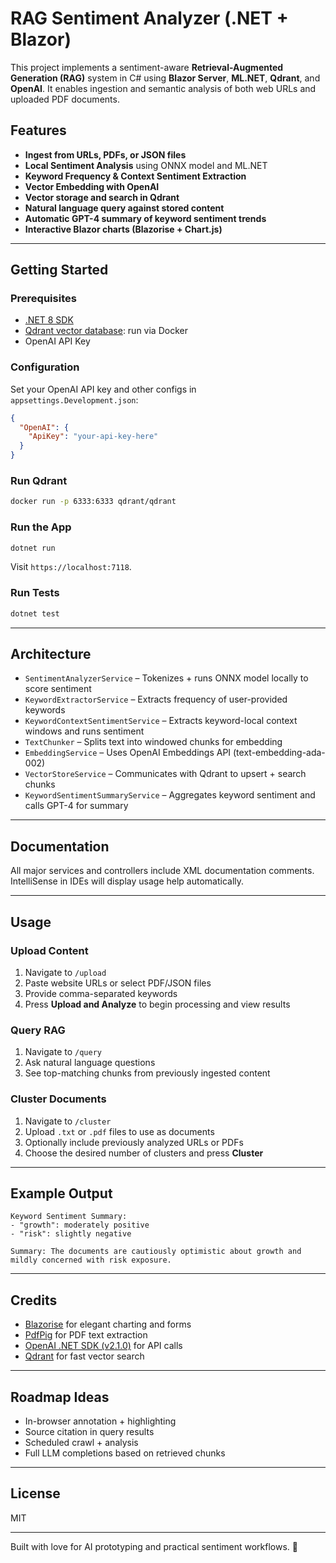 # RAG Sentiment Analyzer (.NET + Blazor)

This project implements a sentiment-aware **Retrieval-Augmented Generation (RAG)** system in C# using **Blazor Server**, **ML.NET**, **Qdrant**, and **OpenAI**. It enables ingestion and semantic analysis of both web URLs and uploaded PDF documents.

## Features

* **Ingest from URLs, PDFs, or JSON files**
* **Local Sentiment Analysis** using ONNX model and ML.NET
* **Keyword Frequency & Context Sentiment Extraction**
* **Vector Embedding with OpenAI**
* **Vector storage and search in Qdrant**
* **Natural language query against stored content**
* **Automatic GPT-4 summary of keyword sentiment trends**
* **Interactive Blazor charts (Blazorise + Chart.js)**

---

## Getting Started

### Prerequisites

* [.NET 8 SDK](https://dotnet.microsoft.com/download/dotnet/8.0)
* [Qdrant vector database](https://qdrant.tech/): run via Docker
* OpenAI API Key

### Configuration

Set your OpenAI API key and other configs in `appsettings.Development.json`:

```json
{
  "OpenAI": {
    "ApiKey": "your-api-key-here"
  }
}
```

### Run Qdrant

```bash
docker run -p 6333:6333 qdrant/qdrant
```

### Run the App

```bash
dotnet run
```

Visit `https://localhost:7118`.

### Run Tests

```bash
dotnet test
```

---

## Architecture

* `SentimentAnalyzerService` – Tokenizes + runs ONNX model locally to score sentiment
* `KeywordExtractorService` – Extracts frequency of user-provided keywords
* `KeywordContextSentimentService` – Extracts keyword-local context windows and runs sentiment
* `TextChunker` – Splits text into windowed chunks for embedding
* `EmbeddingService` – Uses OpenAI Embeddings API (text-embedding-ada-002)
* `VectorStoreService` – Communicates with Qdrant to upsert + search chunks
* `KeywordSentimentSummaryService` – Aggregates keyword sentiment and calls GPT-4 for summary

---

## Documentation

All major services and controllers include XML documentation comments. IntelliSense in IDEs will display usage help automatically.

---

## Usage

### Upload Content

1. Navigate to `/upload`
2. Paste website URLs or select PDF/JSON files
3. Provide comma-separated keywords
4. Press **Upload and Analyze** to begin processing and view results

### Query RAG

1. Navigate to `/query`
2. Ask natural language questions
3. See top-matching chunks from previously ingested content

### Cluster Documents

1. Navigate to `/cluster`
2. Upload `.txt` or `.pdf` files to use as documents
3. Optionally include previously analyzed URLs or PDFs
4. Choose the desired number of clusters and press **Cluster**

---

## Example Output

```
Keyword Sentiment Summary:
- "growth": moderately positive
- "risk": slightly negative

Summary: The documents are cautiously optimistic about growth and mildly concerned with risk exposure.
```

---

## Credits

* [Blazorise](https://blazorise.com/) for elegant charting and forms
* [PdfPig](https://github.com/UglyToad/PdfPig) for PDF text extraction
* [OpenAI .NET SDK (v2.1.0)](https://github.com/betalgo/openai) for API calls
* [Qdrant](https://qdrant.tech/) for fast vector search

---

## Roadmap Ideas

* In-browser annotation + highlighting
* Source citation in query results
* Scheduled crawl + analysis
* Full LLM completions based on retrieved chunks

---

## License

MIT

---

Built with love for AI prototyping and practical sentiment workflows. 🚀
